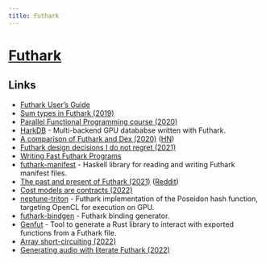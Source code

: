```yaml
---
title: Futhark
---
```


# [Futhark](https://futhark-lang.org/#)

## Links

- [Futhark User’s Guide](https://futhark.readthedocs.io/en/latest/index.html)
- [Sum types in Futhark (2019)](https://futhark-lang.org/student-projects/robert-msc-thesis.pdf)
- [Parallel Functional Programming course (2020)](https://github.com/diku-dk/pfp-e2020-pub)
- [HarkDB](https://github.com/philass/HarkDB) - Multi-backend GPU datababse written with Futhark.
- [A comparison of Futhark and Dex (2020)](https://futhark-lang.org/blog/2020-12-28-futhark-and-dex.html) ([HN](https://news.ycombinator.com/item?id=25559967))
- [Futhark design decisions I do not regret (2021)](https://futhark-lang.org/blog/2021-01-11-no-regrets.html)
- [Writing Fast Futhark Programs](https://futhark.readthedocs.io/en/latest/performance.html)
- [futhark-manifest](https://github.com/diku-dk/futhark-manifest-haskell) - Haskell library for reading and writing Futhark manifest files.
- [The past and present of Futhark (2021)](https://futhark-lang.org/blog/2021-12-19-past-and-present.html) ([Reddit](https://www.reddit.com/r/ProgrammingLanguages/comments/rrdnm6/the_past_and_present_of_futhark/))
- [Cost models are contracts (2022)](https://futhark-lang.org/blog/2022-01-27-cost-models-are-contracts.html)
- [neptune-triton](https://github.com/filecoin-project/neptune-triton) - Futhark implementation of the Poseidon hash function, targeting OpenCL for execution on GPU.
- [futhark-bindgen](https://github.com/zshipko/futhark-bindgen) - Futhark binding generator.
- [Genfut](https://github.com/Erk-/genfut) - Tool to generate a Rust library to interact with exported functions from a Futhark file.
- [Array short-circuiting (2022)](https://futhark-lang.org/blog/2022-11-03-short-circuiting.html)
- [Generating audio with literate Futhark (2022)](https://futhark-lang.org/blog/2022-12-22-literate-audio.html)
